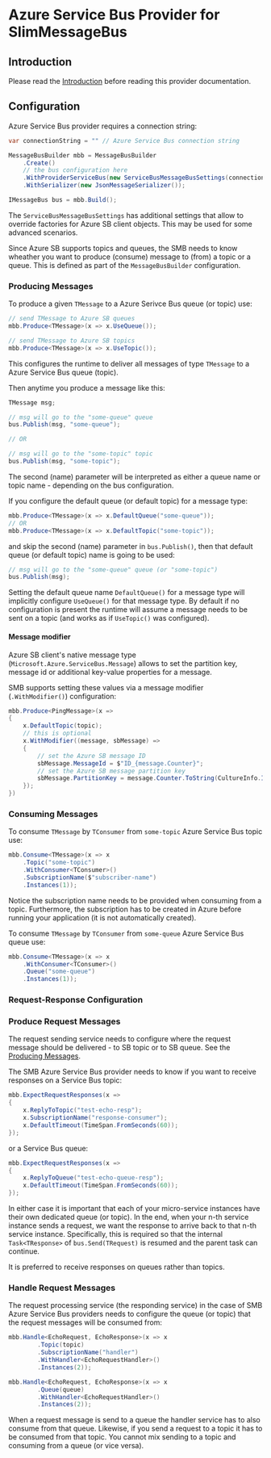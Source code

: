 # Azure Service Bus Provider for SlimMessageBus

## Introduction

Please read the [Introduction](intro.md) before reading this provider documentation.

## Configuration

Azure Service Bus provider requires a connection string:

```cs
var connectionString = "" // Azure Service Bus connection string

MessageBusBuilder mbb = MessageBusBuilder
    .Create()
    // the bus configuration here
    .WithProviderServiceBus(new ServiceBusMessageBusSettings(connectionString))
    .WithSerializer(new JsonMessageSerializer());

IMessageBus bus = mbb.Build();
```

The `ServiceBusMessageBusSettings` has additional settings that allow to override factories for Azure SB client objects. This may be used for some advanced scenarios.

Since Azure SB supports topics and queues, the SMB needs to know wheather you want to produce (consume) message to (from) a topic or a queue. This is defined as part of the `MessageBusBuilder` configuration.

### Producing Messages

To produce a given `TMessage` to a Azure Serivce Bus queue (or topic) use:

```cs
// send TMessage to Azure SB queues
mbb.Produce<TMessage>(x => x.UseQueue()); 

// send TMessage to Azure SB topics
mbb.Produce<TMessage>(x => x.UseTopic());
```

This configures the runtime to deliver all messages of type `TMessage` to a Azure Service Bus queue (topic). 

Then anytime you produce a message like this:

```cs
TMessage msg;

// msg will go to the "some-queue" queue
bus.Publish(msg, "some-queue");

// OR

// msg will go to the "some-topic" topic
bus.Publish(msg, "some-topic");
```

The second (name) parameter will be interpreted as either a queue name or topic name - depending on the bus configuration.

If you configure the default queue (or default topic) for a message type:

```cs
mbb.Produce<TMessage>(x => x.DefaultQueue("some-queue"));    
// OR
mbb.Produce<TMessage>(x => x.DefaultTopic("some-topic"));
```

and skip the second (name) parameter in `bus.Publish()`, then that default queue (or default topic) name is going to be used:

```cs
// msg will go to the "some-queue" queue (or "some-topic")
bus.Publish(msg);
```

Setting the default queue name `DefaultQueue()` for a message type will implicitly configure `UseQueue()` for that message type. By default if no configuration is present the runtime will assume a message needs to be sent on a topic (and works as if `UseTopic()` was configured).

#### Message modifier 

Azure SB client's native message type (`Microsoft.Azure.ServiceBus.Message`) allows to set the partition key, message id or additional key-value properties for a message.

SMB supports setting these values via a message modifier (`.WithModifier()`) configuration:

```cs
mbb.Produce<PingMessage>(x =>
{
    x.DefaultTopic(topic);
    // this is optional
    x.WithModifier((message, sbMessage) =>
    {
        // set the Azure SB message ID
        sbMessage.MessageId = $"ID_{message.Counter}";
        // set the Azure SB message partition key
        sbMessage.PartitionKey = message.Counter.ToString(CultureInfo.InvariantCulture);
    });
})
```

### Consuming Messages

To consume `TMessage` by `TConsumer` from `some-topic` Azure Service Bus topic use:

```cs
mbb.Consume<TMessage>(x => x
    .Topic("some-topic")
    .WithConsumer<TConsumer>()
    .SubscriptionName($"subscriber-name")
    .Instances(1));
```

Notice the subscription name needs to be provided when consuming from a topic. Furthermore, the subscription has to be created in Azure before running your application (it is not automatically created).

To consume `TMessage` by `TConsumer` from `some-queue` Azure Service Bus queue use:

```cs
mbb.Consume<TMessage>(x => x
    .WithConsumer<TConsumer>()
    .Queue("some-queue")
    .Instances(1));
```

### Request-Response Configuration

### Produce Request Messages

The request sending service needs to configure where the request message should be delivered - to SB topic or to SB queue. See the [Producing Messages](#producing-messages).

The SMB Azure Service Bus provider needs to know if you want to receive responses on a Service Bus topic:

```cs
mbb.ExpectRequestResponses(x =>
{
    x.ReplyToTopic("test-echo-resp");
    x.SubscriptionName("response-consumer");
    x.DefaultTimeout(TimeSpan.FromSeconds(60));
});
```

or a Service Bus queue:

```cs
mbb.ExpectRequestResponses(x =>
{
    x.ReplyToQueue("test-echo-queue-resp");
    x.DefaultTimeout(TimeSpan.FromSeconds(60));
});
```

In either case it is important that each of your micro-service instances have their own dedicated queue (or topic). In the end, when your n-th service instance sends a request, we want the response to arrive back to that n-th service instance. Specifically, this is required so that the internal `Task<TResponse>` of `bus.Send(TRequest)` is resumed and the parent task can continue.

It is preferred to receive responses on queues rather than topics.

### Handle Request Messages

The request processing service (the responding service) in the case of SMB Azure Service Bus providers needs to configure the queue (or topic) that the request messages will be consumed from:

```cs
mbb.Handle<EchoRequest, EchoResponse>(x => x
        .Topic(topic)
        .SubscriptionName("handler")
        .WithHandler<EchoRequestHandler>()
        .Instances(2));
```

```cs
mbb.Handle<EchoRequest, EchoResponse>(x => x
        .Queue(queue)
        .WithHandler<EchoRequestHandler>()
        .Instances(2));
```

When a request message is send to a queue the handler service has to also consume from that queue. Likewise, if you send a request to a topic it has to be consumed from that topic. You cannot mix sending to a topic and consuming from a queue (or vice versa).
